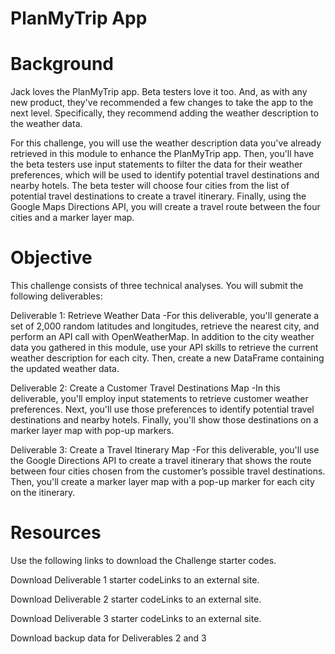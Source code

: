 # PlanMyTrip App 

# Background
Jack loves the PlanMyTrip app. Beta testers love it too. And, as with any new product, they've recommended a few changes to take the app to the next level. Specifically, they recommend adding the weather description to the weather data.

For this challenge, you will use the weather description data you've already retrieved in this module to enhance the PlanMyTrip app. Then, you'll have the beta testers use input statements to filter the data for their weather preferences, which will be used to identify potential travel destinations and nearby hotels. The beta tester will choose four cities from the list of potential travel destinations to create a travel itinerary. Finally, using the Google Maps Directions API, you will create a travel route between the four cities and a marker layer map.

# Objective
This challenge consists of three technical analyses. You will submit the following deliverables:

Deliverable 1: Retrieve Weather Data -For this deliverable, you'll generate a set of 2,000 random latitudes and longitudes, retrieve the nearest city, and perform an API call with OpenWeatherMap. In addition to the city weather data you gathered in this module, use your API skills to retrieve the current weather description for each city. Then, create a new DataFrame containing the updated weather data.

Deliverable 2: Create a Customer Travel Destinations Map -In this deliverable, you'll employ input statements to retrieve customer weather preferences. Next, you'll use those preferences to identify potential travel destinations and nearby hotels. Finally, you'll show those destinations on a marker layer map with pop-up markers.

Deliverable 3: Create a Travel Itinerary Map -For this deliverable, you'll use the Google Directions API to create a travel itinerary that shows the route between four cities chosen from the customer’s possible travel destinations. Then, you'll create a marker layer map with a pop-up marker for each city on the itinerary.

# Resources
Use the following links to download the Challenge starter codes.

Download Deliverable 1 starter codeLinks to an external site.

Download Deliverable 2 starter codeLinks to an external site.

Download Deliverable 3 starter codeLinks to an external site.

Download backup data for Deliverables 2 and 3

